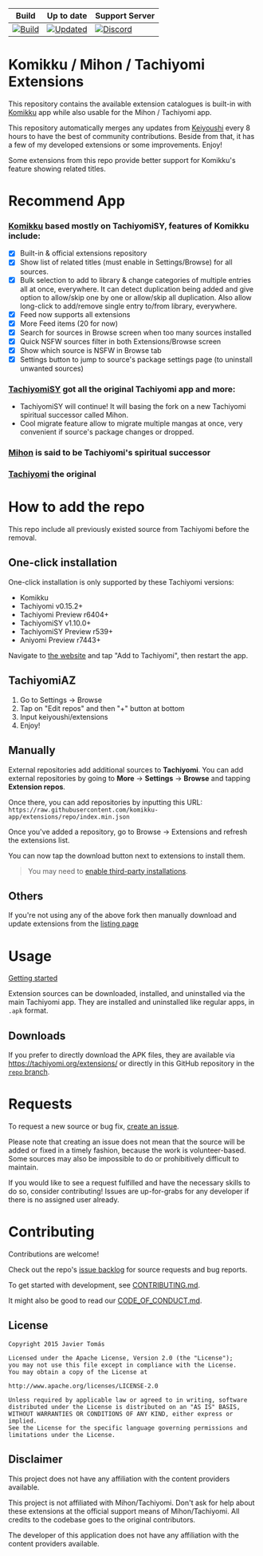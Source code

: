 | Build | Up to date | Support Server |
|-------|------------|----------------|
| [![Build](https://img.shields.io/github/actions/workflow/status/komikku-app/komikku-extensions/build_push_komikku.yml?labelColor=27303D)](https://github.com/komikku-app/komikku-extensions/actions/workflows/build_push_komikku.yml) | [![Updated](https://img.shields.io/github/actions/workflow/status/komikku-app/komikku-extensions/auto_cherry_pick.yml?label=Updated&labelColor=27303D)](https://github.com/komikku-app/komikku-extensions/actions/workflows/auto_cherry_pick.yml) | [![Discord](https://img.shields.io/discord/1242381704459452488?label=discord&labelColor=7289da&color=2c2f33&style=flat)](https://discord.gg/85jB7V5AJR) |

# Komikku / Mihon / Tachiyomi Extensions
This repository contains the available extension catalogues is built-in with [Komikku](https://github.com/komikku-app/komikku) app while also usable for the Mihon / Tachiyomi app.

This repository automatically merges any updates from [Keiyoushi](https://github.com/keiyoushi/extensions) every 8 hours to have the best of community contributions. Beside from that, it has a few of my developed extensions or some improvements. Enjoy!

Some extensions from this repo provide better support for Komikku's feature showing related titles.

# Recommend App

### [Komikku](https://github.com/komikku-app/komikku) based mostly on TachiyomiSY, features of Komikku include:
- [x] Built-in & official extensions repository
- [x] Show list of related titles (must enable in Settings/Browse) for all sources.
- [x] Bulk selection to add to library & change categories of multiple entries all at once, everywhere.
It can detect duplication being added and give option to allow/skip one by one or allow/skip all duplication.
Also allow long-click to add/remove single entry to/from library, everywhere.
- [x] Feed now supports all extensions
- [x] More Feed items (20 for now)
- [x] Search for sources in Browse screen when too many sources installed
- [x] Quick NSFW sources filter in both Extensions/Browse screen
- [x] Show which source is NSFW in Browse tab
- [x] Settings button to jump to source's package settings page (to uninstall unwanted sources)

### [TachiyomiSY](https://github.com/jobobby04/TachiyomiSY) got all the original Tachiyomi app and more:
* TachiyomiSY will continue! It will basing the fork on a new Tachiyomi spiritual successor called Mihon.
* Cool migrate feature allow to migrate multiple mangas at once, very convenient if source's package changes or dropped.

### [Mihon](https://github.com/mihonapp/mihon) is said to be Tachiyomi's spiritual successor

### [Tachiyomi](https://github.com/tachiyomiorg/TachiyomiSY) the original

# How to add the repo
This repo include all previously existed source from Tachiyomi before the removal.

## One-click installation
One-click installation is only supported by these Tachiyomi versions:
* Komikku
* Tachiyomi v0.15.2+
* Tachiyomi Preview r6404+
* TachiyomiSY v1.10.0+
* TachiyomiSY Preview r539+
* Aniyomi Preview r7443+

Navigate to [the website](https://komikku-app.github.io/) and tap "Add to Tachiyomi", then restart the app.

## TachiyomiAZ
1. Go to Settings → Browse
2. Tap on "Edit repos" and then "+" button at bottom
3. Input keiyoushi/extensions
4. Enjoy!

## Manually
External repositories add additional sources to **Tachiyomi**. You can add external repositories by going to **More** -> **Settings** -> **Browse** and tapping **Extension repos**.

Once there, you can add repositories by inputting this URL: `https://raw.githubusercontent.com/komikku-app/extensions/repo/index.min.json`

Once you've added a repository, go to Browse -> Extensions and refresh the extensions list.

You can now tap the download button next to extensions to install them.

> You may need to [enable third-party installations](https://tachiyomi.org/docs/faq/browse/extensions#enabling-third-party-installations).

## Others
If you're not using any of the above fork then manually download and update extensions from the [listing page](https://komikku-app.github.io/extensions/extensions/)


# Usage

[Getting started](https://komikku-app.github.io/docs/guides/getting-started#adding-the-extension-repo)

Extension sources can be downloaded, installed, and uninstalled via the main Tachiyomi app. They are installed and uninstalled like regular apps, in `.apk` format.

## Downloads

If you prefer to directly download the APK files, they are available via https://tachiyomi.org/extensions/ or directly in this GitHub repository in the [`repo` branch](https://github.com/komikku-app/komikku-extensions/tree/repo/apk).

# Requests

To request a new source or bug fix, [create an issue](https://github.com/komikku-app/komikku-extensions/issues/new/choose).

Please note that creating an issue does not mean that the source will be added or fixed in a timely
fashion, because the work is volunteer-based. Some sources may also be impossible to do or prohibitively
difficult to maintain.

If you would like to see a request fulfilled and have the necessary skills to do so, consider contributing!
Issues are up-for-grabs for any developer if there is no assigned user already.

# Contributing

Contributions are welcome!

Check out the repo's [issue backlog](https://github.com/komikku-app/komikku-extensions/issues) for source requests and bug reports.

To get started with development, see [CONTRIBUTING.md](./CONTRIBUTING.md).

It might also be good to read our [CODE_OF_CONDUCT.md](./CODE_OF_CONDUCT.md).

## License

    Copyright 2015 Javier Tomás

    Licensed under the Apache License, Version 2.0 (the "License");
    you may not use this file except in compliance with the License.
    You may obtain a copy of the License at

    http://www.apache.org/licenses/LICENSE-2.0

    Unless required by applicable law or agreed to in writing, software
    distributed under the License is distributed on an "AS IS" BASIS,
    WITHOUT WARRANTIES OR CONDITIONS OF ANY KIND, either express or implied.
    See the License for the specific language governing permissions and
    limitations under the License.

## Disclaimer

This project does not have any affiliation with the content providers available.

This project is not affiliated with Mihon/Tachiyomi. Don't ask for help about these extensions at the
official support means of Mihon/Tachiyomi. All credits to the codebase goes to the original contributors.

The developer of this application does not have any affiliation with the content providers available.
